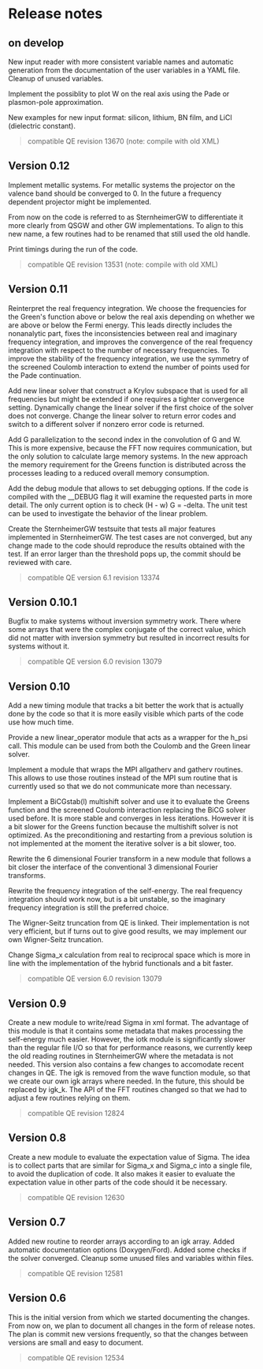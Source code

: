 Release notes
=============

on develop
----------

New input reader with more consistent variable names and automatic
generation from the documentation of the user variables in a YAML
file. Cleanup of unused variables.

Implement the possiblity to plot W on the real axis using the Pade
or plasmon-pole approximation.

New examples for new input format: silicon, lithium, BN film, and
LiCl (dielectric constant).

> compatible QE revision 13670 (note: compile with old XML)

Version 0.12
------------

Implement metallic systems. For metallic systems the projector on the valence
band should be converged to 0. In the future a frequency dependent projector
might be implemented.

From now on the code is referred to as SternheimerGW to differentiate it more
clearly from QSGW and other GW implementations. To align to this new name, a
few routines had to be renamed that still used the old handle.

Print timings during the run of the code.
> compatible QE revision 13531 (note: compile with old XML)

Version 0.11
------------

Reinterpret the real frequency integration. We choose the frequencies for the
Green's function above or below the real axis depending on whether we are above
or below the Fermi energy. This leads directly includes the nonanalytic part,
fixes the inconsistencies between real and imaginary frequency integration, and
improves the convergence of the real frequency integration with respect to the
number of necessary frequencies. To improve the stability of the frequency
integration, we use the symmetry of the screened Coulomb interaction to extend
the number of points used for the Pade continuation.

Add new linear solver that construct a Krylov subspace that is used for all
frequencies but might be extended if one requires a tighter convergence setting.
Dynamically change the linear solver if the first choice of the solver does
not converge. Change the linear solver to return error codes and switch to
a different solver if nonzero error code is returned.

Add G parallelization to the second index in the convolution of G and W. This
is more expensive, because the FFT now requires communication, but the only
solution to calculate large memory systems. In the new approach the memory
requirement for the Greens function is distributed across the processes leading
to a reduced overall memory consumption.

Add the debug module that allows to set debugging options. If the code is
compiled with the \_\_DEBUG flag it will examine the requested parts in more
detail. The only current option is to check (H - w) G = -delta. The unit
test can be used to investigate the behavior of the linear problem.

Create the SternheimerGW testsuite that tests all major features implemented
in SternheimerGW. The test cases are not converged, but any change made to the
code should reproduce the results obtained with the test. If an error larger
than the threshold pops up, the commit should be reviewed with care.
> compatible QE version 6.1 revision 13374

Version 0.10.1
--------------

Bugfix to make systems without inversion symmetry work. There where some arrays
that were the complex conjugate of the correct value, which did not matter with
inversion symmetry but resulted in incorrect results for systems without it.
> compatible QE version 6.0 revision 13079


Version 0.10
------------

Add a new timing module that tracks a bit better the work that is actually done
by the code so that it is more easily visible which parts of the code use how
much time.

Provide a new linear_operator module that acts as a wrapper for the h_psi call.
This module can be used from both the Coulomb and the Green linear solver.

Implement a module that wraps the MPI allgatherv and gatherv routines. This
allows to use those routines instead of the MPI sum routine that is currently
used so that we do not communicate more than necessary.

Implement a BiCGstab(l) multishift solver and use it to evaluate the Greens
function and the screened Coulomb interaction replacing the BiCG solver used
before. It is more stable and converges in less iterations. However it is a
bit slower for the Greens function because the multishift solver is not
optimized. As the preconditioning and restarting from a previous solution is
not implemented at the moment the iterative solver is a bit slower, too.

Rewrite the 6 dimensional Fourier transform in a new module that follows a
bit closer the interface of the conventional 3 dimensional Fourier transforms.

Rewrite the frequency integration of the self-energy. The real frequency
integration should work now, but is a bit unstable, so the imaginary frequency
integration is still the preferred choice.

The Wigner-Seitz truncation from QE is linked. Their implementation is not
very efficient, but if turns out to give good results, we may implement our
own Wigner-Seitz truncation.

Change Sigma_x calculation from real to reciprocal space which is more in line
with the implementation of the hybrid functionals and a bit faster.
> compatible QE version 6.0 revision 13079

Version 0.9
-----------

Create a new module to write/read Sigma in xml format. The advantage of this
module is that it contains some metadata that makes processing the self-energy
much easier. However, the iotk module is significantly slower than the regular
file I/O so that for performance reasons, we currently keep the old reading
routines in SternheimerGW where the metadata is not needed.
This version also contains a few changes to accomodate recent changes in QE.
The igk is removed from the wave function module, so that we create our own
igk arrays where needed. In the future, this should be replaced by igk_k.
The API of the FFT routines changed so that we had to adjust a few routines
relying on them.
> compatible QE revision 12824


Version 0.8
-----------

Create a new module to evaluate the expectation value of Sigma.
The idea is to collect parts that are similar for Sigma_x and Sigma_c into
a single file, to avoid the duplication of code.
It also makes it easier to evaluate the expectation value in other parts of
the code should it be necessary.
> compatible QE revision 12630


Version 0.7
-----------

Added new routine to reorder arrays according to an igk array.
Added automatic documentation options (Doxygen/Ford).
Added some checks if the solver converged.
Cleanup some unused files and variables within files.
> compatible QE revision 12581


Version 0.6
-----------

This is the initial version from which we started documenting the changes.
From now on, we plan to document all changes in the form of release notes.
The plan is commit new versions frequently, so that the changes between
versions are small and easy to document.
> compatible QE revision 12534
